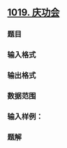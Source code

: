 ## [1019. 庆功会](https://www.acwing.com/problem/content/1021/)

### 题目

### 输入格式

### 输出格式

### 数据范围

### 输入样例：



### 题解
